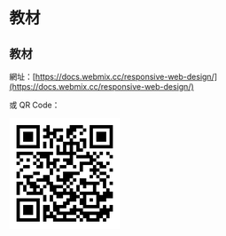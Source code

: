 # 教材

## 教材

網址：[https://docs.webmix.cc/responsive-web-design/](https://docs.webmix.cc/responsive-web-design/)

或 QR Code：

![](.gitbook/assets/qrcode_rwd_tutorial.png)

